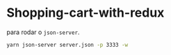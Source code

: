 # Shopping-cart-with-redux

para rodar o `json-server`.

```bash
yarn json-server server.json -p 3333 -w
```
